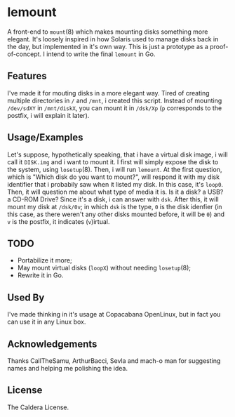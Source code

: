 # lemount

A front-end to `mount`(8) which makes mounting disks something more elegant.
It's loosely inspired in how Solaris used to manage disks back in the day, but implemented in it's own way.
This is just a prototype as a proof-of-concept. I intend to write the final
`lemount` in Go.

## Features

I've made it for mouting disks in a more elegant way.
Tired of creating multiple directories in `/` and `/mnt`, i created this script.
Instead of mounting `/dev/sdXY` in `/mnt/diskX`, you can mount it in `/dsk/Xp` (`p` corresponds to the postfix, i will explain it later).

## Usage/Examples

Let's suppose, hypothetically speaking, that i have a virtual disk image, i will call it `DISK.img` and i want to mount it.
I first will simply expose the disk to the system, using `losetup`(8).
Then, i will run `lemount`.
At the first question, which is "Which disk do you want to mount?", will respond it with my disk identifier that i probabily saw when it listed my disk.
In this case, it's `loop0`.
Then, it will question me about what type of media it is. Is it a disk? a USB? a CD-ROM Drive?
Since it's a disk, i can answer with `dsk`.
After this, it will mount my disk at `/dsk/0v`; in which `dsk` is the type, `0` is the disk idenfier (in this case, as there weren't any other disks mounted before, it will be `0`) and `v` is the postfix, it indicates (`v`)irtual.

## TODO

- Portabilize it more;
- May mount virtual disks (`loopX`) without needing `losetup`(8);
- Rewrite it in Go.

## Used By

I've made thinking in it's usage at Copacabana OpenLinux, but in fact you can use it in any Linux box.

## Acknowledgements

Thanks CallTheSamu, ArthurBacci, Sevla and mach-o man for suggesting names and helping me polishing the idea.

## License

The Caldera License.
